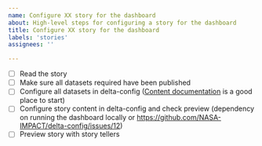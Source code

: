 ```yaml
---
name: Configure XX story for the dashboard
about: High-level steps for configuring a story for the dashboard
title: Configure XX story for the dashboard
labels: 'stories'
assignees: ''

---
```


- [ ] Read the story
- [ ] Make sure all datasets required have been published
- [ ] Configure all datasets in delta-config ([Content documentation](../../docs/CONTENT.md) is a good place to start)
- [ ] Configure story content in delta-config and check preview (dependency on running the dashboard locally or https://github.com/NASA-IMPACT/delta-config/issues/12)
- [ ] Preview story with story tellers
